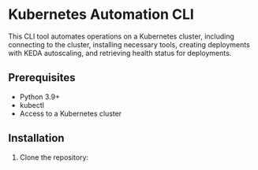 # Kubernetes Automation CLI

This CLI tool automates operations on a Kubernetes cluster, including connecting to the cluster, installing necessary tools, creating deployments with KEDA autoscaling, and retrieving health status for deployments.

## Prerequisites

- Python 3.9+
- kubectl
- Access to a Kubernetes cluster

## Installation

1. Clone the repository: